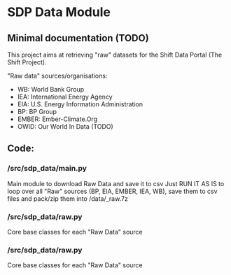 # SDP Data Module

## Minimal documentation (TODO)

This project aims at retrieving "raw" datasets for the Shift Data Portal (The Shift Project).

"Raw data" sources/organisations:
<ul>
  <li>WB: World Bank Group</li>
  <li>IEA: International Energy Agency</li>
  <li>EIA: U.S. Energy Information Administration</li>
  <li>BP: BP Group</li>
  <li>EMBER: Ember-Climate.Org</li>
  <li>OWID: Our World In Data (TODO)</li>
</ul>

## Code:
### /src/sdp_data/main.py
Main module to download Raw Data and save it to csv
Just RUN IT AS IS to loop over all "Raw" sources (BP, EIA, EMBER, IEA, WB), save them to csv files and pack/zip them into /data/\_raw.7z

### /src/sdp_data/raw.py
Core base classes for each "Raw Data" source 

### /src/sdp_data/raw.py
Core base classes for each "Raw Data" source
